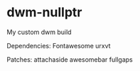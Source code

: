# dwm-nullptr
My custom dwm build

Dependencies:
Fontawesome
urxvt

Patches:
attachaside
awesomebar
fullgaps
